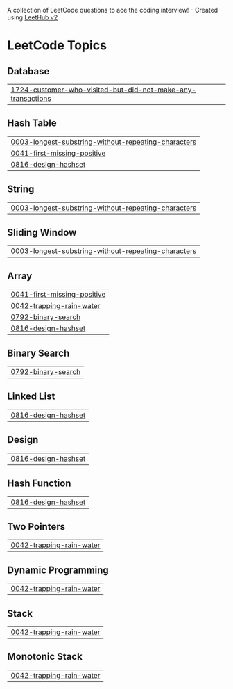 A collection of LeetCode questions to ace the coding interview! - Created using [LeetHub v2](https://github.com/arunbhardwaj/LeetHub-2.0)
<!---LeetCode Topics Start-->
# LeetCode Topics
## Database
|  |
| ------- |
| [1724-customer-who-visited-but-did-not-make-any-transactions](https://github.com/ckremer99/Leetcode/tree/master/1724-customer-who-visited-but-did-not-make-any-transactions) |
## Hash Table
|  |
| ------- |
| [0003-longest-substring-without-repeating-characters](https://github.com/ckremer99/Leetcode/tree/master/0003-longest-substring-without-repeating-characters) |
| [0041-first-missing-positive](https://github.com/ckremer99/Leetcode/tree/master/0041-first-missing-positive) |
| [0816-design-hashset](https://github.com/ckremer99/Leetcode/tree/master/0816-design-hashset) |
## String
|  |
| ------- |
| [0003-longest-substring-without-repeating-characters](https://github.com/ckremer99/Leetcode/tree/master/0003-longest-substring-without-repeating-characters) |
## Sliding Window
|  |
| ------- |
| [0003-longest-substring-without-repeating-characters](https://github.com/ckremer99/Leetcode/tree/master/0003-longest-substring-without-repeating-characters) |
## Array
|  |
| ------- |
| [0041-first-missing-positive](https://github.com/ckremer99/Leetcode/tree/master/0041-first-missing-positive) |
| [0042-trapping-rain-water](https://github.com/ckremer99/Leetcode/tree/master/0042-trapping-rain-water) |
| [0792-binary-search](https://github.com/ckremer99/Leetcode/tree/master/0792-binary-search) |
| [0816-design-hashset](https://github.com/ckremer99/Leetcode/tree/master/0816-design-hashset) |
## Binary Search
|  |
| ------- |
| [0792-binary-search](https://github.com/ckremer99/Leetcode/tree/master/0792-binary-search) |
## Linked List
|  |
| ------- |
| [0816-design-hashset](https://github.com/ckremer99/Leetcode/tree/master/0816-design-hashset) |
## Design
|  |
| ------- |
| [0816-design-hashset](https://github.com/ckremer99/Leetcode/tree/master/0816-design-hashset) |
## Hash Function
|  |
| ------- |
| [0816-design-hashset](https://github.com/ckremer99/Leetcode/tree/master/0816-design-hashset) |
## Two Pointers
|  |
| ------- |
| [0042-trapping-rain-water](https://github.com/ckremer99/Leetcode/tree/master/0042-trapping-rain-water) |
## Dynamic Programming
|  |
| ------- |
| [0042-trapping-rain-water](https://github.com/ckremer99/Leetcode/tree/master/0042-trapping-rain-water) |
## Stack
|  |
| ------- |
| [0042-trapping-rain-water](https://github.com/ckremer99/Leetcode/tree/master/0042-trapping-rain-water) |
## Monotonic Stack
|  |
| ------- |
| [0042-trapping-rain-water](https://github.com/ckremer99/Leetcode/tree/master/0042-trapping-rain-water) |
<!---LeetCode Topics End-->
